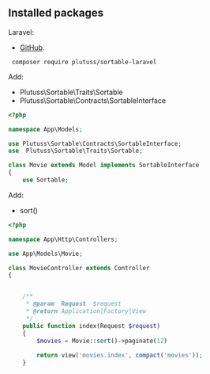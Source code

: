 ## Installed packages

Laravel:
- [GitHub](https://github.com/plutuss/sortable-laravel ).




```shell
 composer require plutuss/sortable-laravel
```


Add:
- Plutuss\Sortable\Traits\Sortable
- Plutuss\Sortable\Contracts\SortableInterface

```php
<?php

namespace App\Models;

use Plutuss\Sortable\Contracts\SortableInterface;
use  Plutuss\Sortable\Traits\Sortable;

class Movie extends Model implements SortableInterface
{
    use Sortable;

```


Add:
- sort()

```php
<?php

namespace App\Http\Controllers;

use App\Models\Movie;

class MovieController extends Controller
{


    /**
     * @param  Request  $request
     * @return Application|Factory|View
     */
    public function index(Request $request)
    {
        $movies = Movie::sort()->paginate(12)
           
        return view('movies.index', compact('movies'));
    }

```